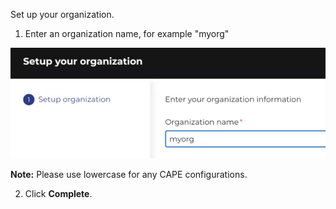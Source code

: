 
Set up your organization.

1. Enter an organization name, for example "myorg"

![Myorg](./assets/myorg.png)

<b>Note:</b> Please use lowercase for any CAPE configurations.


2. Click <b>Complete</b>. 


